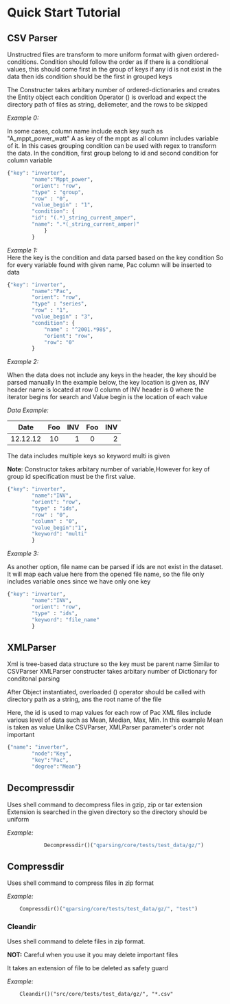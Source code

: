 # Quick Start Tutorial

## CSV Parser  

Unstructred files are transform to more uniform format with given ordered-conditions.
Condition should follow the order as if there is a conditional values, this should come first in the group of keys
if any id is not exist in the data then ids condition should be the first in grouped keys

The Constructer takes arbitary number of ordered-dictionaries and creates the Entity object each condition
Operator () is overload and expect the directory path of files as string, deliemeter, and the rows to be skipped

*Example 0:*

In some cases, column name include each key such as "A_mppt_power_watt" A as key of the mppt as all column includes variable of it. In this cases grouping condition can be used with regex to transform the data.
In the condition, first group belong to id and second condition for column variable

```python
{"key": "inverter",
        "name":"Mppt_power",
        "orient": "row",
        "type" : "group",
        "row" : "0",
        "value_begin" : "1",
        "condition": {
        "id": "(.*)_string_current_amper",
        "name": ".*(_string_current_amper)"
            }
        }
```

*Example 1:*  
Here the key is the condition and data parsed based on the key condition
So for every variable found with given name, Pac column will be inserted to data 

```python
{"key": "inverter",
        "name":"Pac",
        "orient": "row",
        "type" : "series",
        "row" : "1",
        "value_begin" : "3",
        "condition": {
            "name" : "^2001.*98$",
            "orient": "row",
            "row": "0"
        }
```

*Example 2:*

When the data does not include any keys in the header, the key should be parsed manually
In the example below, the key location is given as, INV header name is located at row 0 column of INV header is 0 where the iterator begins for search and Value begin is the location of each value

*Data Example:*

Date | Foo | INV | Foo | INV |
|----------|:-------------:|------:|:-------------:|------:|
12.12.12 | 10 | 1 | 0 | 2

The data includes multiple keys so keyword multi is given

**Note**: Constructor takes arbitary number of variable,However for key of group id specification must be the first value.

``` python
{"key": "inverter",
        "name":"INV",
        "orient": "row",
        "type" : "ids",
        "row" : "0",
        "column" : "0",
        "value_begin":"1",
        "keyword": "multi"
        } 
```

*Example 3:*

As another option, file name can be parsed if ids are not exist in the dataset.
It will map each value here from the opened file name, 
so the file only includes variable ones since we have only one key

```python
{"key": "inverter",
        "name":"INV",
        "orient": "row",
        "type" : "ids",
        "keyword": "file_name"
        }

```

## XMLParser

Xml is tree-based data structure so the key must be parent name
Similar to CSVParser XMLParser constructer takes arbitary number of Dictionary for conditonal parsing

After Object instantiated, overloaded () operator should be called with directory path as a string,
ans the root name of the file

Here, the id is used to map values for each row of Pac
XML files include various level of data such as Mean, Median, Max, Min. In this example Mean is taken as value
Unlike CSVParser, XMLParser parameter's order not important

```python
{"name": "inverter",
        "node":"Key",
        "key":"Pac",
        "degree":"Mean"}

```

## Decompressdir

Uses shell command to decompress files in gzip, zip or tar extension
Extension is searched in the given directory so the directory should be uniform

*Example:* 
```python
            Decompressdir()("qparsing/core/tests/test_data/gz/") 
```

## Compressdir

Uses shell command to compress files in zip format

*Example:*
    
```python
    Compressdir()("qparsing/core/tests/test_data/gz/", "test")
```

### Cleandir 

Uses shell command to delete files in zip format.

**NOT:** Careful when you use it you may delete important files 

It takes an extension of file to be deleted as safety guard

*Example:*

```
    Cleandir()("src/core/tests/test_data/gz/", "*.csv" 
```